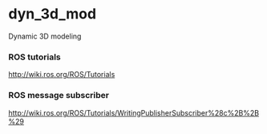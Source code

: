 # dyn_3d_mod
Dynamic 3D modeling


### ROS tutorials
http://wiki.ros.org/ROS/Tutorials

### ROS message subscriber
http://wiki.ros.org/ROS/Tutorials/WritingPublisherSubscriber%28c%2B%2B%29
